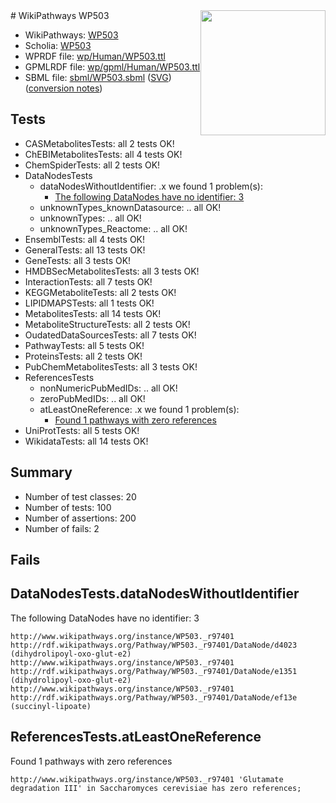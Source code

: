 <img style="float: right; width: 200px" src="../logo.png" />
# WikiPathways WP503

* WikiPathways: [WP503](https://identifiers.org/wikipathways:WP503)
* Scholia: [WP503](https://scholia.toolforge.org/wikipathways/WP503)
* WPRDF file: [wp/Human/WP503.ttl](../wp/Human/WP503.ttl)
* GPMLRDF file: [wp/gpml/Human/WP503.ttl](../wp/gpml/Human/WP503.ttl)
* SBML file: [sbml/WP503.sbml](../sbml/WP503.sbml) ([SVG](../sbml/WP503.svg)) ([conversion notes](../sbml/WP503.txt))

## Tests
* CASMetabolitesTests: all 2 tests OK!
* ChEBIMetabolitesTests: all 4 tests OK!
* ChemSpiderTests: all 2 tests OK!
* DataNodesTests
    * dataNodesWithoutIdentifier: .x we found 1 problem(s):
        * [The following DataNodes have no identifier: 3](#d2d32fa2)
    * unknownTypes_knownDatasource: .. all OK!
    * unknownTypes: .. all OK!
    * unknownTypes_Reactome: .. all OK!
* EnsemblTests: all 4 tests OK!
* GeneralTests: all 13 tests OK!
* GeneTests: all 3 tests OK!
* HMDBSecMetabolitesTests: all 3 tests OK!
* InteractionTests: all 7 tests OK!
* KEGGMetaboliteTests: all 2 tests OK!
* LIPIDMAPSTests: all 1 tests OK!
* MetabolitesTests: all 14 tests OK!
* MetaboliteStructureTests: all 2 tests OK!
* OudatedDataSourcesTests: all 7 tests OK!
* PathwayTests: all 5 tests OK!
* ProteinsTests: all 2 tests OK!
* PubChemMetabolitesTests: all 3 tests OK!
* ReferencesTests
    * nonNumericPubMedIDs: .. all OK!
    * zeroPubMedIDs: .. all OK!
    * atLeastOneReference: .x we found 1 problem(s):
        * [Found 1 pathways with zero references](#35eb778e)
* UniProtTests: all 5 tests OK!
* WikidataTests: all 14 tests OK!


## Summary

* Number of test classes: 20
* Number of tests: 100
* Number of assertions: 200
* Number of fails: 2

## Fails

<a name="d2d32fa2" />

## DataNodesTests.dataNodesWithoutIdentifier

The following DataNodes have no identifier: 3
```
http://www.wikipathways.org/instance/WP503._r97401 http://rdf.wikipathways.org/Pathway/WP503._r97401/DataNode/d4023 (dihydrolipoyl-oxo-glut-e2)
http://www.wikipathways.org/instance/WP503._r97401 http://rdf.wikipathways.org/Pathway/WP503._r97401/DataNode/e1351 (dihydrolipoyl-oxo-glut-e2)
http://www.wikipathways.org/instance/WP503._r97401 http://rdf.wikipathways.org/Pathway/WP503._r97401/DataNode/ef13e (succinyl-lipoate)
```

<a name="35eb778e" />

## ReferencesTests.atLeastOneReference

Found 1 pathways with zero references
```
http://www.wikipathways.org/instance/WP503._r97401 'Glutamate degradation III' in Saccharomyces cerevisiae has zero references; 
```

